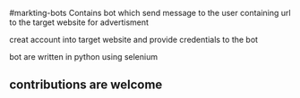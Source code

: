 #markting-bots
Contains bot which send message to the user containing url to the target website for advertisment 

creat account into target website and provide credentials to the bot 

bot are written in python using selenium 

## contributions are welcome

